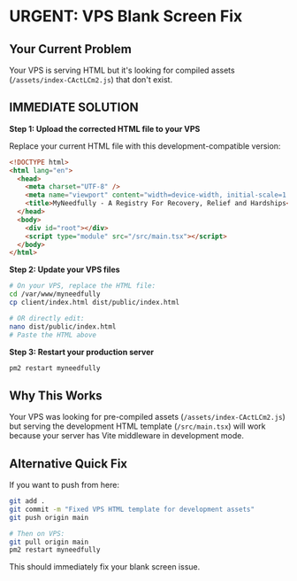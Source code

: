 # URGENT: VPS Blank Screen Fix

## Your Current Problem
Your VPS is serving HTML but it's looking for compiled assets (`/assets/index-CActLCm2.js`) that don't exist.

## IMMEDIATE SOLUTION

**Step 1: Upload the corrected HTML file to your VPS**

Replace your current HTML file with this development-compatible version:

```html
<!DOCTYPE html>
<html lang="en">
  <head>
    <meta charset="UTF-8" />
    <meta name="viewport" content="width=device-width, initial-scale=1.0, maximum-scale=1" />
    <title>MyNeedfully - A Registry For Recovery, Relief and Hardships</title>
  </head>
  <body>
    <div id="root"></div>
    <script type="module" src="/src/main.tsx"></script>
  </body>
</html>
```

**Step 2: Update your VPS files**

```bash
# On your VPS, replace the HTML file:
cd /var/www/myneedfully
cp client/index.html dist/public/index.html

# OR directly edit:
nano dist/public/index.html
# Paste the HTML above
```

**Step 3: Restart your production server**

```bash
pm2 restart myneedfully
```

## Why This Works

Your VPS was looking for pre-compiled assets (`/assets/index-CActLCm2.js`) but serving the development HTML template (`/src/main.tsx`) will work because your server has Vite middleware in development mode.

## Alternative Quick Fix

If you want to push from here:

```bash
git add .
git commit -m "Fixed VPS HTML template for development assets"
git push origin main

# Then on VPS:
git pull origin main
pm2 restart myneedfully
```

This should immediately fix your blank screen issue.